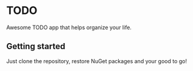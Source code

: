# TODO

Awesome TODO app that helps organize your life.

## Getting started

Just clone the repository, restore NuGet packages
and your good to go!